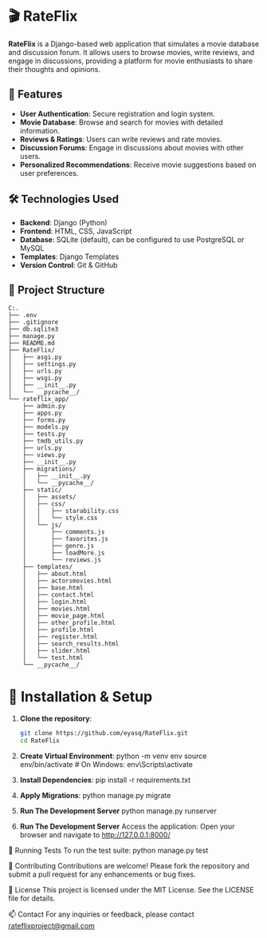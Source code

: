 # 🎬 RateFlix

**RateFlix** is a Django-based web application that simulates a movie database and discussion forum. It allows users to browse movies, write reviews, and engage in discussions, providing a platform for movie enthusiasts to share their thoughts and opinions.

## 🚀 Features

- **User Authentication**: Secure registration and login system.
- **Movie Database**: Browse and search for movies with detailed information.
- **Reviews & Ratings**: Users can write reviews and rate movies.
- **Discussion Forums**: Engage in discussions about movies with other users.
- **Personalized Recommendations**: Receive movie suggestions based on user preferences.

## 🛠️ Technologies Used

- **Backend**: Django (Python)
- **Frontend**: HTML, CSS, JavaScript
- **Database**: SQLite (default), can be configured to use PostgreSQL or MySQL
- **Templates**: Django Templates
- **Version Control**: Git & GitHub

## 📂 Project Structure

```text
C:.
├── .env
├── .gitignore
├── db.sqlite3
├── manage.py
├── README.md
├── RateFlix/
│   ├── asgi.py
│   ├── settings.py
│   ├── urls.py
│   ├── wsgi.py
│   ├── __init__.py
│   └── __pycache__/
└── rateflix_app/
    ├── admin.py
    ├── apps.py
    ├── forms.py
    ├── models.py
    ├── tests.py
    ├── tmdb_utils.py
    ├── urls.py
    ├── views.py
    ├── __init__.py
    ├── migrations/
    │   ├── __init__.py
    │   └── __pycache__/
    ├── static/
    │   ├── assets/
    │   ├── css/
    │   │   ├── starability.css
    │   │   └── style.css
    │   └── js/
    │       ├── comments.js
    │       ├── favorites.js
    │       ├── genre.js
    │       ├── loadMore.js
    │       └── reviews.js
    ├── templates/
    │   ├── about.html
    │   ├── actorsmovies.html
    │   ├── base.html
    │   ├── contact.html
    │   ├── login.html
    │   ├── movies.html
    │   ├── movie_page.html
    │   ├── other_profile.html
    │   ├── profile.html
    │   ├── register.html
    │   ├── search_results.html
    │   ├── slider.html
    │   └── test.html
    └── __pycache__/
```
# 🔧 Installation & Setup

1. **Clone the repository**:
   ```bash
   git clone https://github.com/eyasq/RateFlix.git
   cd RateFlix
   
2. **Create Virtual Environment**:
    python -m venv env
    source env/bin/activate  # On Windows: env\Scripts\activate

3. **Install Dependencies**:
    pip install -r requirements.txt

4. **Apply Migrations**:
    python manage.py migrate

5. **Run The Development Server**
    python manage.py runserver

6. **Run The Development Server**
    Access the application: Open your browser and navigate to http://127.0.0.1:8000/

🧪 Running Tests
    To run the test suite:
    python manage.py test

🤝 Contributing
Contributions are welcome! Please fork the repository and submit a pull request for any enhancements or bug fixes.

📄 License
This project is licensed under the MIT License. See the LICENSE file for details.

📫 Contact
For any inquiries or feedback, please contact rateflixproject@gmail.com
